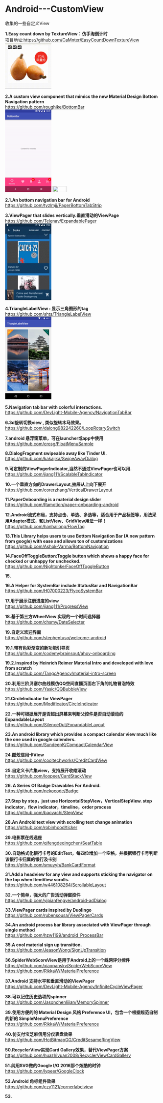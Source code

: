 # Android---CustomView
收集的一些自定义View


**1.Easy count down by TextureView：仿手淘倒计时**     
项目地址:https://github.com/CaMnter/EasyCountDownTextureView      
<img src="./image/1-1.gif" width="30%" height="25%" >   


**2.A custom view component that mimics the new Material Design Bottom Navigation pattern**    
https://github.com/roughike/BottomBar      
<img src="./image/2-1.gif" width="30%" height="25%" >
<img src="./image/2-2.gif" width="30%" height="25%" >

**2.1.An bottom navigation bar for Android**      
https://github.com/tyzlmjj/PagerBottomTabStrip


**3.ViewPager that slides vertically.垂直滑动的ViewPage**         
https://github.com/Telenav/ExpandablePager     
<img src="./image/3-1.gif" width="30%" height="25%" >


**4.TriangleLabelView : 显示三角图形的tag**     
https://github.com/shts/TriangleLabelView       
<img src="./image/4-1.png" width="30%" height="25%" >


**5.Navigation tab bar with colorful interactions.**    
https://github.com/DevLight-Mobile-Agency/NavigationTabBar      


**6.3d旋转切换view , 类似旋转木马效果。**     
https://github.com/dalong982242260/LoopRotarySwitch     


**7.android 悬浮窗菜单，可在launcher或app中使用**            
https://github.com/crosg/FloatMenuSample                

 
**8.DialogFragment swipeable away like Tinder UI.**            
https://github.com/kakajika/SwipeAwayDialog            


**9.可定制的ViewPagerIndicator,当然不通过ViewPager也可以用.**           
https://github.com/jiang111/ScalableTabIndicator           


**10.一个垂直方向的DrawerLayout,抽屉从上向下展开**            
https://github.com/corerzhang/VerticalDrawerLayout           


**11.PaperOnboarding is a material design slider**       
https://github.com/Ramotion/paper-onboarding-android             


**12.Android流式布局，支持点击、单选、多选等，适合用于产品标签等，用法采用Adapter模式，和ListView、GridView用法一样！**      
https://github.com/hanhailong/FlowTag            


**13.This Library helps users to use Bottom Navigation Bar (A new pattern from google) with ease and allows ton of customizations**           
https://github.com/Ashok-Varma/BottomNavigation               


**14.FaceOffToggleButton:Toggle button which shows a happy face for checked or unhappy for unchecked.**                
https://github.com/Nightonke/FaceOffToggleButton               


**15.**     


**16.A Helper for SystemBar include StatusBar and NavigationBar**               
https://github.com/H07000223/FlycoSystemBar              


**17.用于展示注册进度的view**             
https://github.com/jiang111/ProgressView               


**18.基于第三方WheelView 实现的一个时间选择器**                  
https://github.com/chsmy/DateSelecter          


**19.自定义欢迎界面**         
https://github.com/stephentuso/welcome-android      

**19.1.带有色彩渐变的新功能引导页**        
https://github.com/codemybrainsout/ahoy-onboarding        

**19.2.Inspired by Heinrich Reimer Material Intro and developed with love from scratch**      
https://github.com/TangoAgency/material-intro-screen

**20.利用三阶贝塞尔曲线模仿QQ空间直播页面右下角的礼物冒泡特效**                
https://github.com/Yasic/QQBubbleView
 

**21.CircleIndicator for ViewPager**              
https://github.com/Modificator/CircleIndicator            


**22.一种可根据展开是否超出屏幕来判断父控件是否自动滚动的ExpandableLayout**         
https://github.com/SilenceDut/ExpandableLayout        


**23.An android library which provides a compact calendar view much like the one used in google calenders.**      
https://github.com/SundeepK/CompactCalendarView


**24.酷炫信用卡View**     
https://github.com/cooltechworks/CreditCardView     


**25.自定义卡片集view，支持展开收缩滚动**     
https://github.com/loopeer/CardStackView       


**26. A Series Of Badge Drawables For Android.**     
https://github.com/nekocode/Badge       


**27.Step by step，just use HorizontalStepView，VerticalStepView. step indicator，flow indicator，timeline，order process**          
https://github.com/baoyachi/StepView      


**28.An Android text view with scrolling text change animation**   
https://github.com/robinhood/ticker     


**29.电影票在线选座**    
https://github.com/qifengdeqingchen/SeatTable    

**30.自动格式化银行卡号的EditText，每四位增加一个空格，并根据银行卡号判断该银行卡归属的银行及卡别**          
https://github.com/smuyyh/BankCardFormat          

**31.Add a headview for any view and supports sticking the navigator on the top when ItemView scrolls.**    
https://github.com/w446108264/ScrollableLayout    


**32.一个简单，强大的广告活动弹窗控件**    
https://github.com/yipianfengye/android-adDialog         


**33.ViewPager cards inspired by Duolingo**            
https://github.com/rubensousa/ViewPagerCards


**34.An android process bar library associated with ViewPager through single method**     
https://github.com/hzw1199/android_ProcessBar     


**35.A cool material sign up transition.**                   
https://github.com/JeasonWong/SignUpTransition         


**36.SpiderWebScoreView是用于Android上的一个蛛网评分控件**         
https://github.com/xiaopansky/SpiderWebScoreView                
https://github.com/RikkaW/MaterialPreference

**37.Android 支持水平和垂直滑动的ViewPager**                   
https://github.com/DevLight-Mobile-Agency/InfiniteCycleViewPager            


**38.可以记住历史选项的spinner**             
https://github.com/Jasonchenlijian/MemorySpinner            


**39.使用方便的的 Material Design 风格 Preference UI，包含一个根据规范自制的新的 SimpleMenuPreference**           
https://github.com/RikkaW/MaterialPreference


**40.仿支付宝芝麻信用分仪表盘效果**            
https://github.com/HotBitmapGG/CreditSesameRingView    


**50.RecyclerView实现Card Gallery效果，替代ViewPager方案**      
https://github.com/huazhiyuan2008/RecyclerViewCardGallery          


**51.纯用SVG做的Google I/O 2016那个炫酷的时钟**          
https://github.com/lypeer/GoogleClock           

**52.Android 角标组件效果**          
https://github.com/czy1121/cornerlabelview         

**53.**





































